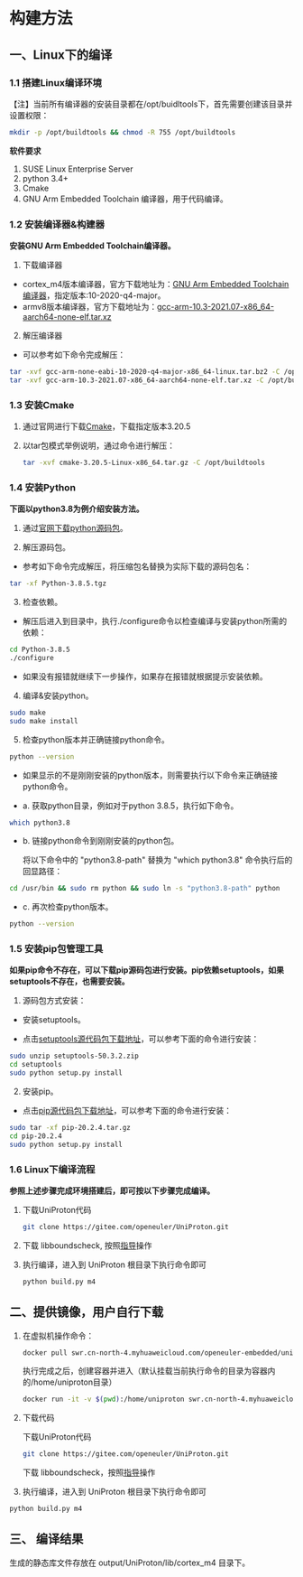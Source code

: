 # 构建方法

## 一、Linux下的编译

### 1.1 搭建Linux编译环境

【注】当前所有编译器的安装目录都在/opt/buidltools下，首先需要创建该目录并设置权限：

```bash
mkdir -p /opt/buildtools && chmod -R 755 /opt/buildtools
```

**软件要求**

1. SUSE Linux Enterprise Server
2. python 3.4+
3. Cmake
4. GNU Arm Embedded Toolchain 编译器，用于代码编译。



### 1.2 安装编译器&构建器

**安装GNU Arm Embedded Toolchain编译器。**

1. 下载编译器
- cortex_m4版本编译器，官方下载地址为：[GNU Arm Embedded Toolchain编译器](https://developer.arm.com/tools-and-software/open-source-software/developer-tools/gnu-toolchain/gnu-rm/downloads)，指定版本:10-2020-q4-major。
- armv8版本编译器，官方下载地址为：[gcc-arm-10.3-2021.07-x86_64-aarch64-none-elf.tar.xz](https://developer.arm.com/-/media/Files/downloads/gnu-a/10.3-2021.07/binrel/gcc-arm-10.3-2021.07-x86_64-aarch64-none-elf.tar.xz)
2. 解压编译器
- 可以参考如下命令完成解压：
```bash
tar -xvf gcc-arm-none-eabi-10-2020-q4-major-x86_64-linux.tar.bz2 -C /opt/buildtools
tar -xvf gcc-arm-10.3-2021.07-x86_64-aarch64-none-elf.tar.xz -C /opt/buildtools
```



### 1.3 安装Cmake

1. 通过官网进行下载[Cmake](https://cmake.org/download/)，下载指定版本3.20.5

2. 以tar包模式举例说明，通过命令进行解压：

   ```bash
   tar -xvf cmake-3.20.5-Linux-x86_64.tar.gz -C /opt/buildtools
   ```



### 1.4 安装Python
**下面以python3.8为例介绍安装方法。**

1. 通过[官网下载python源码包](https://gitee.com/link?target=https%3A%2F%2Fwww.python.org%2Fftp%2Fpython%2F3.8.5%2FPython-3.8.5.tgz)。

2. 解压源码包。
  - 参考如下命令完成解压，将压缩包名替换为实际下载的源码包名：
```bash
tar -xf Python-3.8.5.tgz
```
3. 检查依赖。
  - 解压后进入到目录中，执行./configure命令以检查编译与安装python所需的依赖：
```bash
cd Python-3.8.5
./configure
```
- 如果没有报错就继续下一步操作，如果存在报错就根据提示安装依赖。
4. 编译&安装python。
```bash
sudo make
sudo make install
```
5. 检查python版本并正确链接python命令。
```bash
python --version
```
- 如果显示的不是刚刚安装的python版本，则需要执行以下命令来正确链接python命令。

- a. 获取python目录，例如对于python 3.8.5，执行如下命令。

```bash
which python3.8
```
- b. 链接python命令到刚刚安装的python包。

	将以下命令中的 "python3.8-path" 替换为 "which python3.8" 命令执行后的回显路径：

```bash
cd /usr/bin && sudo rm python && sudo ln -s "python3.8-path" python
```
- c. 再次检查python版本。

```bash
python --version
```
### 1.5 安装pip包管理工具

**如果pip命令不存在，可以下载pip源码包进行安装。pip依赖setuptools，如果setuptools不存在，也需要安装。**

1. 源码包方式安装：

- 安装setuptools。

- 点击[setuptools源代码包下载地址](https://gitee.com/link?target=https%3A%2F%2Fpypi.org%2Fproject%2Fsetuptools%2F)，可以参考下面的命令进行安装：

```bash
sudo unzip setuptools-50.3.2.zip
cd setuptools
sudo python setup.py install
```

2. 安装pip。

- 点击[pip源代码包下载地址](https://gitee.com/link?target=https%3A%2F%2Fpypi.org%2Fproject%2Fpip%2F)，可以参考下面的命令进行安装：
```bash
sudo tar -xf pip-20.2.4.tar.gz
cd pip-20.2.4
sudo python setup.py install
```

### 1.6 Linux下编译流程
**参照上述步骤完成环境搭建后，即可按以下步骤完成编译。**

1. 下载UniProton代码

   ```bash
   git clone https://gitee.com/openeuler/UniProton.git
   ```

2. 下载 libboundscheck, 按照[指导](../platform/README.md)操作

3. 执行编译，进入到 UniProton 根目录下执行命令即可

   ```bash
   python build.py m4
   ```



## 二、提供镜像，用户自行下载

1. 在虚拟机操作命令：

	```bash
	docker pull swr.cn-north-4.myhuaweicloud.com/openeuler-embedded/uniproton:v002
	```
	
	执行完成之后，创建容器并进入（默认挂载当前执行命令的目录为容器内的/home/uniproton目录）
	
	```bash
	docker run -it -v $(pwd):/home/uniproton swr.cn-north-4.myhuaweicloud.com/openeuler-embedded/uniproton:v002
	```
	
2. 下载代码
    
    下载UniProton代码
    
    ```bash
    git clone https://gitee.com/openeuler/UniProton.git
    ```
    
    下载 libboundscheck，按照[指导](../platform/README.md)操作
    
3. 执行编译，进入到 UniProton 根目录下执行命令即可

  ```bash
  python build.py m4
  ```



## 三、 编译结果

生成的静态库文件存放在 output/UniProton/lib/cortex_m4 目录下。

